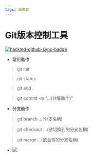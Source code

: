 ```yaml
---
tags: 讀書會
---
```

# Git版本控制工具

[![hackmd-github-sync-badge](https://hackmd.io/LlMjUDu8TNqapT5cJY7UmA/badge)](https://hackmd.io/LlMjUDu8TNqapT5cJY7UmA)


* 常用動作
>git init

>git status

>git add .

>git commt -m "...(註解動作)"

* 分支動作
>git branch ...(分支名稱)

>git checkout ...(欲切換到的分支名稱)

>git merge ...(欲合併的分支名稱)

* ![](https://i.imgur.com/MIRlEAE.png)
